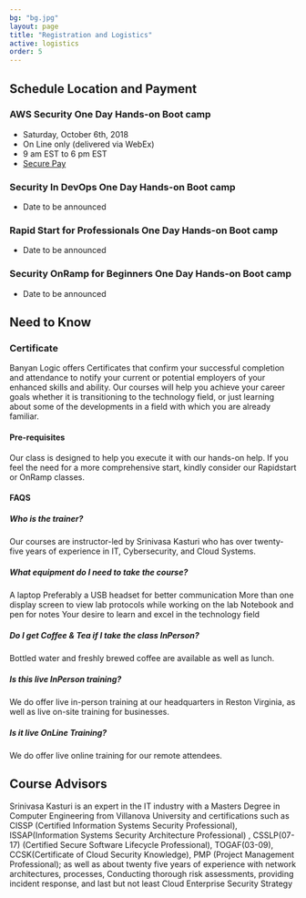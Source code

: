 ```yaml
---
bg: "bg.jpg"
layout: page
title: "Registration and Logistics"
active: logistics
order: 5
---
```

## Schedule Location and Payment
### AWS Security One Day Hands-on Boot camp
* Saturday, October 6th, 2018
* On Line only (delivered via WebEx)
* 9 am EST to 6 pm EST
* <a href="https://banyanlogic.ecwid.com" target="_blank">Secure Pay</a>

### Security In DevOps One Day Hands-on Boot camp
* Date to be announced

### Rapid Start for Professionals One Day Hands-on Boot camp
* Date to be announced

### Security OnRamp for Beginners One Day Hands-on Boot camp
* Date to be announced

## Need to Know
### Certificate
Banyan Logic offers Certificates that confirm your successful completion and attendance to notify your current or potential employers of your enhanced skills and ability.
Our courses will help you achieve your career goals whether it is transitioning to the technology field, or just learning about some of the developments in a field with which you are already familiar.
#### Pre-requisites
Our class is designed to help you execute it with our hands-on help. If you feel the need for a more comprehensive start, kindly consider our Rapidstart or OnRamp classes.
#### FAQS
##### Who is the trainer?
Our courses are instructor-led by Srinivasa Kasturi who has over twenty-five years of experience in IT, Cybersecurity, and Cloud Systems.
##### What equipment do I need to take the course?
A laptop
Preferably a USB headset for better communication
More than one display screen to view lab protocols while working on the lab
Notebook and pen for notes
Your desire to learn and excel in the technology field
##### Do I get Coffee & Tea if I take the class InPerson?
Bottled water and freshly brewed coffee are available as well as lunch.
##### Is this live InPerson training?
We do offer live in-person training at our headquarters in Reston Virginia, as well as live on-site training for businesses.
##### Is it live OnLine Training?
We do offer live online training for our remote attendees.

## Course Advisors
Srinivasa Kasturi is an expert in the IT industry with a Masters Degree in Computer Engineering from Villanova University and certifications such as CISSP (Certified Information Systems Security Professional), ISSAP(Information Systems Security Architecture Professional) , CSSLP(07-17) (Certified Secure Software Lifecycle Professional), TOGAF(03-09), CCSK(Certificate of Cloud Security Knowledge), PMP (Project Management Professional); as well as about twenty five years of experience with network architectures, processes, Conducting thorough risk assessments, providing incident response, and last but not least Cloud Enterprise Security Strategy 


